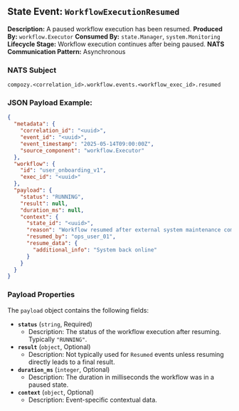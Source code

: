 ## State Event: `WorkflowExecutionResumed`

**Description:** A paused workflow execution has been resumed.
**Produced By:** `workflow.Executor`
**Consumed By:** `state.Manager`, `system.Monitoring`
**Lifecycle Stage:** Workflow execution continues after being paused.
**NATS Communication Pattern:** Asynchronous

### NATS Subject

`compozy.<correlation_id>.workflow.events.<workflow_exec_id>.resumed`

### JSON Payload Example:

```json
{
  "metadata": {
    "correlation_id": "<uuid>",
    "event_id": "<uuid>",
    "event_timestamp": "2025-05-14T09:00:00Z",
    "source_component": "workflow.Executor"
  },
  "workflow": {
    "id": "user_onboarding_v1",
    "exec_id": "<uuid>"
  },
  "payload": {
    "status": "RUNNING",
    "result": null,
    "duration_ms": null, 
    "context": {
      "state_id": "<uuid>",
      "reason": "Workflow resumed after external system maintenance completed.",
      "resumed_by": "ops_user_01",
      "resume_data": {
        "additional_info": "System back online"
      }
    }
  }
}
```

### Payload Properties

The `payload` object contains the following fields:
-   **`status`** (`string`, Required)
    -   Description: The status of the workflow execution after resuming. Typically `"RUNNING"`.
-   **`result`** (`object`, Optional)
    -   Description: Not typically used for `Resumed` events unless resuming directly leads to a final result.
-   **`duration_ms`** (`integer`, Optional)
    -   Description: The duration in milliseconds the workflow was in a paused state.
-   **`context`** (`object`, Optional)
    -   Description: Event-specific contextual data.
